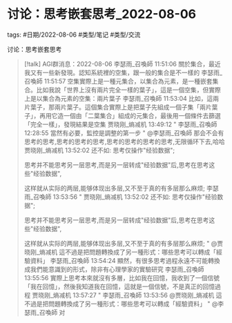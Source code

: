 # 讨论：思考嵌套思考_2022-08-06



tags: #日期/2022-08-06 #类型/笔记 #类型/交流 

讨论：思考嵌套思考

> [!talk]
> AGI群消息：2022-08-06
> 李瑟雨_召喚師  11:51:06
> 關於集合，最近我又有一些新發現。認知系統裡的空集，跟一般的集合是不一樣的
> 李瑟雨_召喚師  11:51:57
> 空集實際上是一種元集合，以集合為元素，是一種嵌套集合。比如我說「世界上沒有兩片完全一樣的葉子」，這是一個空集，但實際上是以集合為元素的空集：兩片葉子
> 李瑟雨_召喚師  11:53:04
> 比如，這兩片葉子，那兩片葉子。這個集合實際上是把葉子先組成一個子集「兩片葉子」，再用它造一個由「二葉集合」組成的元集合，最後用一個條件去篩選「完全一樣」，發現結果是空集
> 贾晓刚_熵减机  13:49:12
> " 李瑟雨_召喚師 12:28:55
> 當然有必要，監控是調整的第一步 "
> @李瑟雨_召喚師 那会不会有思考的思考,思考的思考的思考,思考的思考的思考的思考,无限循环下去,哈哈
> 贾晓刚_熵减机  13:52:02
> 还不如: 思考仅操作"经验数据";
> 
> 思考并不能思考另一层思考,而是另一层转成"经验数据"后,思考在思考这些"经验数据",
> 
> 这样就从实际的两层,能够体现出多层,又不至于真的有多层那么麻烦;
> 李瑟雨_召喚師  13:53:56
> " 贾晓刚_熵减机 13:52:02
> 还不如: 思考仅操作"经验数据";
> 
> 思考并不能思考另一层思考,而是另一层转成"经验数据"后,思考在思考这些"经验数据",
> 
> 这样就从实际的两层,能够体现出多层,又不至于真的有多层那么麻烦; "
> @贾晓刚_熵减机 這不過是把問題轉換成了另一種形式：哪些思考可以轉成「經驗資料」
> 李瑟雨_召喚師  13:54:24
> 顯然，有很多思考過程永遠不可能轉換成我們能意識到的形式，除非有心理學家的實驗研究
> 李瑟雨_召喚師  13:55:56
> 實際上思考本來就沒有多層，比如我在回憶，我收到了一個信號「我在回憶」，然後我知道我在回憶，這就是一個信號，不是真正的回憶過程
> 贾晓刚_熵减机  13:57:27
> " 李瑟雨_召喚師 13:53:56
> @贾晓刚_熵减机 這不過是把問題轉換成了另一種形式：哪些思考可以轉成「經驗資料」 "
> @李瑟雨_召喚師 对
> 
